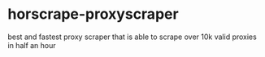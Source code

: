 # horscrape-proxyscraper
best and fastest proxy scraper that is able to scrape over 10k valid proxies in half an hour
